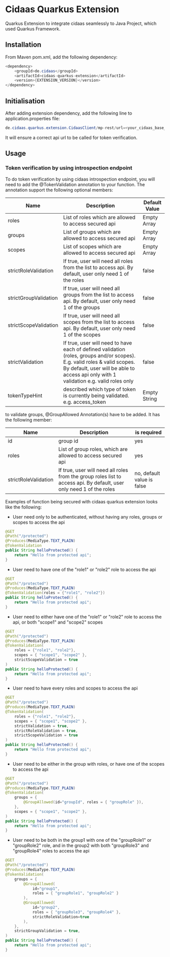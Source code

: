 # Cidaas Quarkus Extension

Quarkus Extension to integrate cidaas seamlessly to Java Project, which used Quarkus Framework.

## Installation

From Maven pom.xml, add the following dependency:

```java
<dependency>
    <groupId>de.cidaas</groupId>
    <artifactId>cidaas-quarkus-extension</artifactId>
    <version>{EXTENSION_VERSION}</version>
</dependency>
```

## Initialisation

After adding extension dependency, add the following line to application.properties file:

```java
de.cidaas.quarkus.extension.CidaasClient/mp-rest/url=<your_cidaas_base_url>
```

It will ensure a correct api url to be called for token verification.

## Usage

### Token verification by using introspection endpoint

To do token verification by using cidaas introspection endpoint, you will need to add the @TokenValidation annotation to your function. The annotation support the following optional members:

| Name                  | Description                                                                                                                                                                                                         | Default Value |
|-----------------------|---------------------------------------------------------------------------------------------------------------------------------------------------------------------------------------------------------------------|---------------|
| roles                 | List of roles which are allowed to access secured api                                                                                                                                                               | Empty Array   |
| groups                | List of groups which are allowed to access secured api                                                                                                                                                              | Empty Array   |
| scopes                | List of scopes which are allowed to access secured api                                                                                                                                                              | Empty Array   |
| strictRoleValidation  | If true, user will need all roles from the list to access api. By default, user only need 1 of the roles                                                                                                            | false         |
| strictGroupValidation | If true, user will need all groups from the list to access api. By default, user only need 1 of the groups                                                                                                          | false         |
| strictScopeValidation | If true, user will need all scopes from the list to access api. By default, user only need 1 of the scopes                                                                                                          | false         |
| strictValidation      | If true, user will need to have each of defined validation (roles, groups and/or scopes). E.g. valid roles & valid scopes. By default, user will be able to access api only with 1 validation e.g. valid roles only | false         |
| tokenTypeHint         | described which type of token is currently being validated. e.g. access_token                                                                                                                                       | Empty String  |

to validate groups, @GroupAllowed Annotation(s) have to be added. It has the following member:

| Name                 | Description                                                                                                          | is required                |
|----------------------|----------------------------------------------------------------------------------------------------------------------|----------------------------|
| id                   | group id                                                                                                             | yes                        |
| roles                | List of group roles, which are allowed to access secured api                                                         | yes                        |
| strictRoleValidation | If true, user will need all roles from the group roles list to access api. By default, user only need 1 of the roles | no, default value is false |

Examples of  function being secured with cidaas quarkus extension looks like the following:

* User need only to be authenticated, without having any roles, groups or scopes to access the api
```java
@GET
@Path("/protected")
@Produces(MediaType.TEXT_PLAIN)
@TokenValidation
public String helloProtected() {
    return "Hello from protected api";
}
```

* User need to have one of the "role1" or "role2" role to access the api
```java
@GET
@Path("/protected")
@Produces(MediaType.TEXT_PLAIN)
@TokenValidation(roles = {"role1", "role2"})
public String helloProtected() {
    return "Hello from protected api";
}
```

* User need to either have one of the "role1" or "role2" role to access the api, or both "scope1" and "scope2" scopes
```java
@GET
@Path("/protected")
@Produces(MediaType.TEXT_PLAIN)
@TokenValidation(
    roles = {"role1", "role2"},
    scopes = { "scope1", "scope2" },
    strictScopeValidation = true
)
public String helloProtected() {
    return "Hello from protected api";
}
```

* User need to have every roles and scopes to access the api
```java
@GET
@Path("/protected")
@Produces(MediaType.TEXT_PLAIN)
@TokenValidation(
    roles = {"role1", "role2"},
    scopes = { "scope1", "scope2" },
    strictValidation = true,
    strictRoleValidation = true,
    strictScopeValidation = true
)
public String helloProtected() {
    return "Hello from protected api";
}
```

* User need to be either in the group with roles, or have one of the scopes to access the api
```java
@GET
@Path("/protected")
@Produces(MediaType.TEXT_PLAIN)
@TokenValidation(
    groups = {
        @GroupAllowed(id="groupId", roles = { "groupRole" }),
    },
    scopes = { "scope1", "scope2" },
)
public String helloProtected() {
    return "Hello from protected api";
}
```

* User need to be both in the group1 with one of the  "groupRole1" or "groupRole2" role, and in the group2 with both "groupRole3" and "groupRole4" roles to access the api
```java
@GET
@Path("/protected")
@Produces(MediaType.TEXT_PLAIN)
@TokenValidation(
    groups = {
        @GroupAllowed(
            id="group1", 
            roles = { "groupRole1", "groupRole2" }
        ),
        @GroupAllowed(
            id="group2", 
            roles = { "groupRole3", "groupRole4" },
            strictRoleValidation=true 
        ),
    },
    strictGroupValidation = true,
)
public String helloProtected() {
    return "Hello from protected api";
}
```